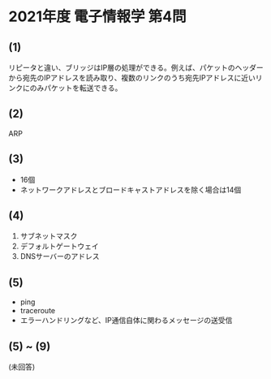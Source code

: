 # 2021年度 電子情報学 第4問

## (1)

リピータと違い、ブリッジはIP層の処理ができる。例えば、パケットのヘッダーから宛先のIPアドレスを読み取り、複数のリンクのうち宛先IPアドレスに近いリンクにのみパケットを転送できる。

## (2)

ARP

## (3)

- 16個
- ネットワークアドレスとブロードキャストアドレスを除く場合は14個

## (4)

1. サブネットマスク
2. デフォルトゲートウェイ
3. DNSサーバーのアドレス

## (5)

- ping
- traceroute
- エラーハンドリングなど、IP通信自体に関わるメッセージの送受信

## (5) ~ (9)

(未回答)

